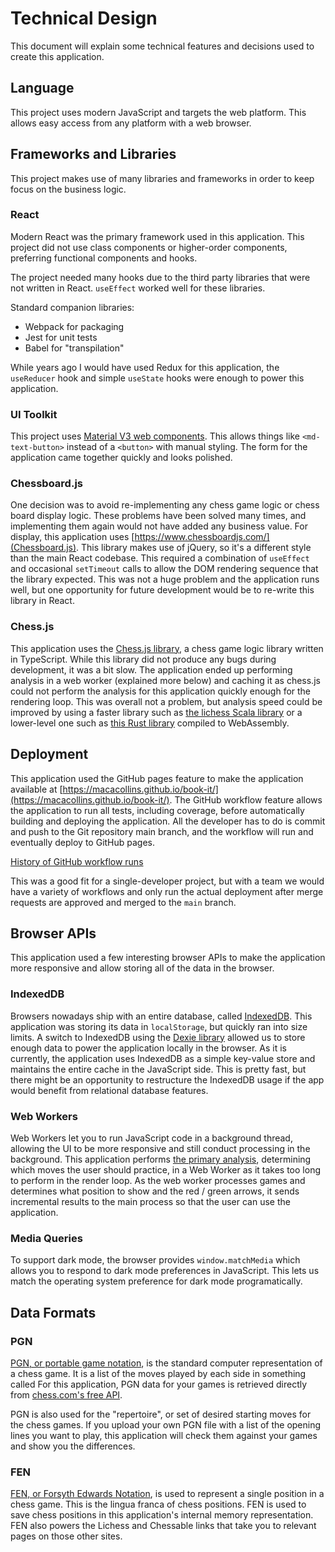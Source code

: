 # Technical Design

This document will explain some technical features and decisions used to create this application.

## Language

This project uses modern JavaScript and targets the web platform. This allows easy access from any platform with a web browser.

## Frameworks and Libraries

This project makes use of many libraries and frameworks in order to keep focus on the business logic.

### React

Modern React was the primary framework used in this application. This project did not use class components or higher-order components, preferring functional components and hooks.

The project needed many hooks due to the third party libraries that were not written in React. `useEffect` worked well for these libraries.

Standard companion libraries:
- Webpack for packaging
- Jest for unit tests
- Babel for "transpilation"

While years ago I would have used Redux for this application, the `useReducer` hook and simple `useState` hooks were enough to power this application.

### UI Toolkit

This project uses [Material V3 web components](https://m3.material.io/develop/web). This allows things like `<md-text-button>` instead of a `<button>` with manual styling. The form for the application came together quickly and looks polished.

### Chessboard.js

One decision was to avoid re-implementing any chess game logic or chess board display logic. These problems have been solved many times, and implementing them again would not have added any business value. For display, this application uses [https://www.chessboardjs.com/](Chessboard.js). This library makes use of jQuery, so it's a different style than the main React codebase. This required a combination of `useEffect` and occasional `setTimeout` calls to allow the DOM rendering sequence that the library expected. This was not a huge problem and the application runs well, but one opportunity for future development would be to re-write this library in React.

### Chess.js

This application uses the [Chess.js library](https://github.com/jhlywa/chess.js/), a chess game logic library written in TypeScript. While this library did not produce any bugs during development, it was a bit slow. The application ended up performing analysis in a web worker (explained more below) and caching it as chess.js could not perform the analysis for this application quickly enough for the rendering loop. This was overall not a problem, but analysis speed could be improved by using a faster library such as [the lichess Scala library](https://github.com/veloce/scalachessjs) or a lower-level one such as [this Rust library](https://docs.rs/chess/latest/chess/) compiled to WebAssembly.

## Deployment

This application used the GitHub pages feature to make the application available at [https://macacollins.github.io/book-it/](https://macacollins.github.io/book-it/). The GitHub workflow feature allows the application to run all tests, including coverage, before automatically building and deploying the application. All the developer has to do is commit and push to the Git repository main branch, and the workflow will run and eventually deploy to GitHub pages. 

[History of GitHub workflow runs](https://github.com/macacollins/book-it/actions/workflows/webpack.yml)

This was a good fit for a single-developer project, but with a team we would have a variety of workflows and only run the actual deployment after merge requests are approved and merged to the `main` branch.

## Browser APIs

This application used a few interesting browser APIs to make the application more responsive and allow storing all of the data in the browser.

### IndexedDB

Browsers nowadays ship with an entire database, called [IndexedDB](https://developer.mozilla.org/en-US/docs/Web/API/IndexedDB_API). This application was storing its data in `localStorage`, but quickly ran into size limits. A switch to IndexedDB using the [Dexie library](https://dexie.org/) allowed us to store enough data to power the application locally in the browser. As it is currently, the application uses IndexedDB as a simple key-value store and maintains the entire cache in the JavaScript side. This is pretty fast, but there might be an opportunity to restructure the IndexedDB usage if the app would benefit from relational database features.

### Web Workers

Web Workers let you to run JavaScript code in a background thread, allowing the UI to be more responsive and still conduct processing in the background. This application performs [the primary analysis](https://github.com/macacollins/book-it/blob/main/src/analysis/calculateAnalysis.js), determining which moves the user should practice, in a Web Worker as it takes too long to perform in the render loop. As the web worker processes games and determines what position to show and the red / green arrows, it sends incremental results to the main process so that the user can use the application.

### Media Queries

To support dark mode, the browser provides `window.matchMedia` which allows you to respond to dark mode preferences in JavaScript. This lets us match the operating system preference for dark mode programatically. 

## Data Formats

### PGN

[PGN, or portable game notation](https://en.wikipedia.org/wiki/Portable_Game_Notation), is the standard computer representation of a chess game. It is a list of the moves played by each side in something called  For this application, PGN data for your games is retrieved directly from [chess.com's free API](https://www.chess.com/news/view/published-data-api). 

PGN is also used for the "repertoire", or set of desired starting moves for the chess games. If you upload your own PGN file with a list of the opening lines you want to play, this application will check them against your games and show you the differences.

### FEN

[FEN, or Forsyth Edwards Notation](https://en.wikipedia.org/wiki/Forsyth%E2%80%93Edwards_Notation), is used to represent a single position in a chess game. This is the lingua franca of chess positions. FEN is used to save chess positions in this application's internal memory representation. FEN also powers the Lichess and Chessable links that take you to relevant pages on those other sites.


